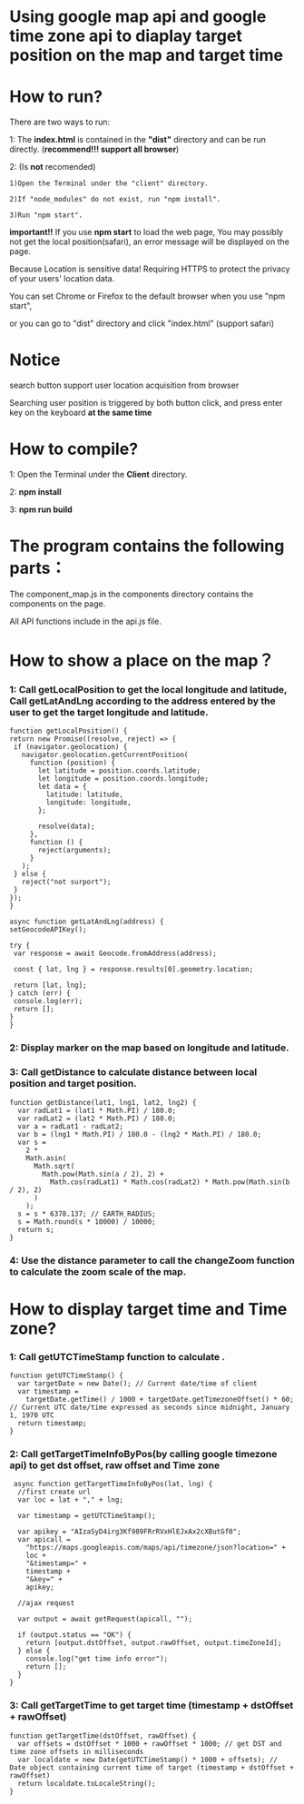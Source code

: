 # Using google map api and google time zone api to diaplay target position on the map and target time

# How to run?

There are two ways to run:

1: The **index.html** is contained in the **"dist"** directory and can be run directly. (**recommend!!! support all browser**)

2: (Is **not** recomended)

    1)Open the Terminal under the "client" directory.

    2)If "node_modules" do not exist, run "npm install".

    3)Run "npm start".

**important!!** If you use **npm start** to load the web page, You may possibly not get the local position(safari), an error message will be displayed on the page.

Because Location is sensitive data! Requiring HTTPS to protect the privacy of your users' location data.

You can set Chrome or Firefox to the default browser when you use "npm start",

or you can go to "dist" directory and click "index.html" (support safari)

# Notice

search button support user location acquisition from browser

Searching user position is triggered by both button click, and press enter key on the keyboard **at the same time**

# How to compile?

1: Open the Terminal under the **Client** directory.

2: **npm install**

3: **npm run build**

# The program contains the following parts：

The component_map.js in the components directory contains the components on the page.

All API functions include in the api.js file.

# How to show a place on the map？

### 1: Call getLocalPosition to get the local longitude and latitude, Call getLatAndLng according to the address entered by the user to get the target longitude and latitude.

```
function getLocalPosition() {
return new Promise((resolve, reject) => {
 if (navigator.geolocation) {
   navigator.geolocation.getCurrentPosition(
     function (position) {
       let latitude = position.coords.latitude;
       let longitude = position.coords.longitude;
       let data = {
         latitude: latitude,
         longitude: longitude,
       };

       resolve(data);
     },
     function () {
       reject(arguments);
     }
   );
 } else {
   reject("not surport");
 }
});
}

async function getLatAndLng(address) {
setGeocodeAPIKey();

try {
 var response = await Geocode.fromAddress(address);

 const { lat, lng } = response.results[0].geometry.location;

 return [lat, lng];
} catch (err) {
 console.log(err);
 return [];
}
}
```

### 2: Display marker on the map based on longitude and latitude.

### 3: Call getDistance to calculate distance between local position and target position.

```
function getDistance(lat1, lng1, lat2, lng2) {
  var radLat1 = (lat1 * Math.PI) / 180.0;
  var radLat2 = (lat2 * Math.PI) / 180.0;
  var a = radLat1 - radLat2;
  var b = (lng1 * Math.PI) / 180.0 - (lng2 * Math.PI) / 180.0;
  var s =
    2 *
    Math.asin(
      Math.sqrt(
        Math.pow(Math.sin(a / 2), 2) +
          Math.cos(radLat1) * Math.cos(radLat2) * Math.pow(Math.sin(b / 2), 2)
      )
    );
  s = s * 6378.137; // EARTH_RADIUS;
  s = Math.round(s * 10000) / 10000;
  return s;
}
```

### 4: Use the distance parameter to call the changeZoom function to calculate the zoom scale of the map.

# How to display target time and Time zone?

### 1: Call getUTCTimeStamp function to calculate .

```
function getUTCTimeStamp() {
  var targetDate = new Date(); // Current date/time of client
  var timestamp =
    targetDate.getTime() / 1000 + targetDate.getTimezoneOffset() * 60; // Current UTC date/time expressed as seconds since midnight, January 1, 1970 UTC
  return timestamp;
}
```

### 2: Call getTargetTimeInfoByPos(by calling google timezone api) to get dst offset, raw offset and Time zone

```
 async function getTargetTimeInfoByPos(lat, lng) {
  //first create url
  var loc = lat + "," + lng;

  var timestamp = getUTCTimeStamp();

  var apikey = "AIzaSyD4irg3Kf989FRrRVxHlEJxAx2cXButGf0";
  var apicall =
    "https://maps.googleapis.com/maps/api/timezone/json?location=" +
    loc +
    "&timestamp=" +
    timestamp +
    "&key=" +
    apikey;

  //ajax request

  var output = await getRequest(apicall, "");

  if (output.status == "OK") {
    return [output.dstOffset, output.rawOffset, output.timeZoneId];
  } else {
    console.log("get time info error");
    return [];
  }
}
```

### 3: Call getTargetTime to get target time (timestamp + dstOffset + rawOffset)

```
function getTargetTime(dstOffset, rawOffset) {
  var offsets = dstOffset * 1000 + rawOffset * 1000; // get DST and time zone offsets in milliseconds
  var localdate = new Date(getUTCTimeStamp() * 1000 + offsets); // Date object containing current time of target (timestamp + dstOffset + rawOffset)
  return localdate.toLocaleString();
}
```
